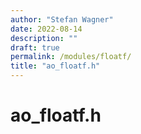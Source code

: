 ```yaml
---
author: "Stefan Wagner"
date: 2022-08-14
description: ""
draft: true
permalink: /modules/floatf/
title: "ao_floatf.h"
---
```


# ao_floatf.h
